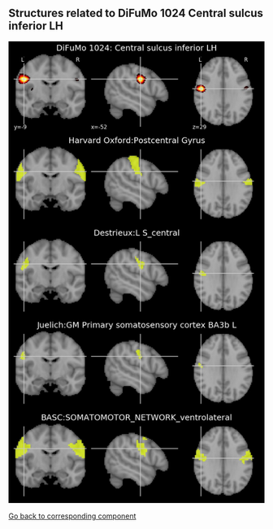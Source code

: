 


## Structures related to DiFuMo 1024 Central sulcus inferior LH

![237](237.jpg "Structures related to DiFuMo 1024 Central sulcus inferior LH")

[Go back to corresponding component](https://parietal-inria.github.io/DiFuMo/1024/html/237.html)